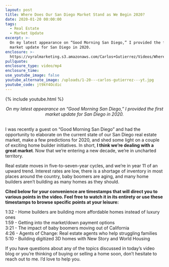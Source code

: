 ```yaml
---
layout: post
title: Where Does Our San Diego Market Stand as We Begin 2020?
date: 2020-01-20 00:00:00
tags:
  - Real Estate
  - Market Update
excerpt: >-
  On my latest appearance on “Good Morning San Diego,” I provided the first
  market update for San Diego in 2020.
enclosure: >-
  https://vyralmarketing.s3.amazonaws.com/Carlos+Gutierrez/Videos/Where+Does+Our+San+Diego+Market+Stand+as+We+Begin+2020_.mp4
pullquote:
enclosure_type: video/mp4
enclosure_time:
use_youtube_image: false
youtube_alternate_image: /uploads/1-20---carlos-gutierrez---yt.jpg
youtube_code: jt9kY4Ocdic
---
```


{% include youtube.html %}

<center><em>On my latest appearance on &ldquo;Good Morning San Diego,&rdquo; I provided the first market update for San Diego in 2020.</em></center>

<br>I was recently a guest on “Good Morning San Diego” and had the opportunity to elaborate on the current state of our San Diego real estate market, make a few predictions for 2020, and shed some light on a couple of exciting home builder initiatives. In short, **I think we’re dealing with a great market**. Now that we’re entering a new decade, we’re in uncharted territory.

Real estate moves in five-to-seven-year cycles, and we’re in year 11 of an upward trend. Interest rates are low, there is a shortage of inventory in most places around the country, baby boomers are aging, and many home builders aren’t building as many homes as they should.

**Cited below for your convenience are timestamps that will direct you to various points in the video. Feel free to watch it in its entirety or use these timestamps to browse specific points at your leisure:**

1:32 - Home builders are building more affordable homes instead of luxury ones<br>1:59 - Getting into the market/down payment options<br>3:21 - The impact of baby boomers moving out of California<br>4:26 - Agents of Change: Real estate agents who help struggling families<br>5:10 - Building digitized 3D homes with New Story and World Housing

If you have questions about any of the topics discussed in today’s video blog or you’re thinking of buying or selling a home soon, don’t hesitate to reach out to me. I’d love to help you.